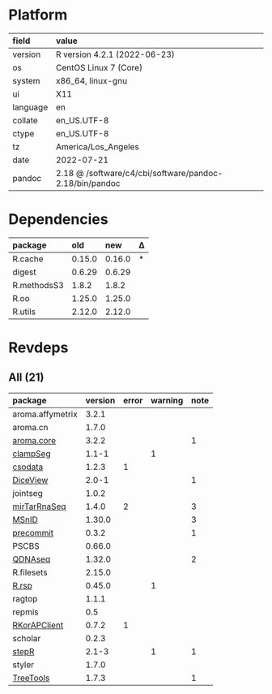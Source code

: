 # Platform

|field    |value                                                   |
|:--------|:-------------------------------------------------------|
|version  |R version 4.2.1 (2022-06-23)                            |
|os       |CentOS Linux 7 (Core)                                   |
|system   |x86_64, linux-gnu                                       |
|ui       |X11                                                     |
|language |en                                                      |
|collate  |en_US.UTF-8                                             |
|ctype    |en_US.UTF-8                                             |
|tz       |America/Los_Angeles                                     |
|date     |2022-07-21                                              |
|pandoc   |2.18 @ /software/c4/cbi/software/pandoc-2.18/bin/pandoc |

# Dependencies

|package     |old    |new    |Δ  |
|:-----------|:------|:------|:--|
|R.cache     |0.15.0 |0.16.0 |*  |
|digest      |0.6.29 |0.6.29 |   |
|R.methodsS3 |1.8.2  |1.8.2  |   |
|R.oo        |1.25.0 |1.25.0 |   |
|R.utils     |2.12.0 |2.12.0 |   |

# Revdeps

## All (21)

|package                                  |version |error |warning |note |
|:----------------------------------------|:-------|:-----|:-------|:----|
|aroma.affymetrix                         |3.2.1   |      |        |     |
|aroma.cn                                 |1.7.0   |      |        |     |
|[aroma.core](problems.md#aromacore)      |3.2.2   |      |        |1    |
|[clampSeg](problems.md#clampseg)         |1.1-1   |      |1       |     |
|[csodata](problems.md#csodata)           |1.2.3   |1     |        |     |
|[DiceView](problems.md#diceview)         |2.0-1   |      |        |1    |
|jointseg                                 |1.0.2   |      |        |     |
|[mirTarRnaSeq](problems.md#mirtarrnaseq) |1.4.0   |2     |        |3    |
|[MSnID](problems.md#msnid)               |1.30.0  |      |        |3    |
|[precommit](problems.md#precommit)       |0.3.2   |      |        |1    |
|PSCBS                                    |0.66.0  |      |        |     |
|[QDNAseq](problems.md#qdnaseq)           |1.32.0  |      |        |2    |
|R.filesets                               |2.15.0  |      |        |     |
|[R.rsp](problems.md#rrsp)                |0.45.0  |      |1       |     |
|ragtop                                   |1.1.1   |      |        |     |
|repmis                                   |0.5     |      |        |     |
|[RKorAPClient](problems.md#rkorapclient) |0.7.2   |1     |        |     |
|scholar                                  |0.2.3   |      |        |     |
|[stepR](problems.md#stepr)               |2.1-3   |      |1       |1    |
|styler                                   |1.7.0   |      |        |     |
|[TreeTools](problems.md#treetools)       |1.7.3   |      |        |1    |


